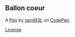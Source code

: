Ballon coeur
------------


A [Pen](https://codepen.io/sand93L/pen/abxNGxW) by [sand93L](https://codepen.io/sand93L) on [CodePen](https://codepen.io).

[License](https://codepen.io/license/pen/abxNGxW).